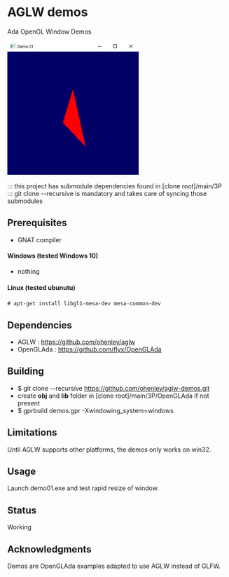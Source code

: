# AGLW demos
Ada OpenGL Window Demos

![alt text](https://github.com/ohenley/aglw-demos/blob/master/demo01.png)

::: this project has submodule dependencies found in [clone root]/main/3P  
::: git clone --recursive is mandatory and takes care of syncing those submodules

## Prerequisites

- GNAT compiler

#### Windows (tested Windows 10)
- nothing

#### Linux (tested ubunutu)
`# apt-get install libgl1-mesa-dev mesa-common-dev`

## Dependencies

- AGLW : https://github.com/ohenley/aglw
- OpenGLAda : https://github.com/flyx/OpenGLAda

## Building

- $ git clone --recursive https://github.com/ohenley/aglw-demos.git
- create __obj__ and __lib__ folder in [clone root]/main/3P/OpenGLAda if not present
- $ gprbuild demos.gpr -Xwindowing_system=windows

## Limitations

Until AGLW supports other platforms, the demos only works on win32.

## Usage

Launch demo01.exe and test rapid resize of window.

## Status

Working

## Acknowledgments

Demos are OpenGLAda examples adapted to use AGLW instead of GLFW.

